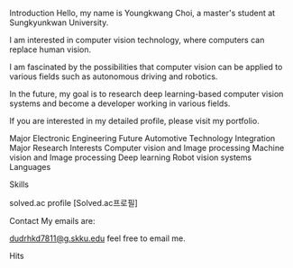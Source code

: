
Introduction
Hello, my name is Youngkwang Choi, a master's student at Sungkyunkwan University.

I am interested in computer vision technology, where computers can replace human vision.

I am fascinated by the possibilities that computer vision can be applied to various fields such as autonomous driving and robotics.

In the future, my goal is to research deep learning-based computer vision systems and become a developer working in various fields.

If you are interested in my detailed profile, please visit my portfolio.

Major
Electronic Engineering
Future Automotive Technology Integration Major
Research Interests
Computer vision and Image processing
Machine vision and Image processing
Deep learning
Robot vision systems
Languages
  
Skills
   
solved.ac profile
[Solved.ac프로필]

Contact
My emails are:

dudrhkd7811@g.skku.edu
feel free to email me.

Hits

